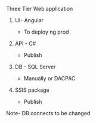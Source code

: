  Three Tier Web application
 
 1. UI- Angular
    - To deploy ng prod
 
 2. API - C#
    - Publish
 3. DB - SQL Server
    - Manually or DACPAC
 4. SSIS package
    -  Publish
 
 Note- DB connects to be changed
 
 
 
